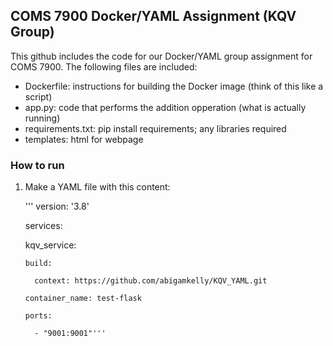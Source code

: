 ##  COMS 7900 Docker/YAML Assignment (KQV Group)

This github includes the code for our Docker/YAML group assignment for COMS 7900.  The following files are included:

* Dockerfile: instructions for building the Docker image (think of this like a script)
* app.py: code that performs the addition opperation (what is actually running)
* requirements.txt: pip install requirements; any libraries required
* templates: html for webpage

### How to run

1. Make a YAML file with this content:

   '''<YAML>
   version: '3.8'

   services:
   
     kqv_service:
     
       build:
       
         context: https://github.com/abigamkelly/KQV_YAML.git    
         
       container_name: test-flask
       
       ports:
       
         - "9001:9001"'''
